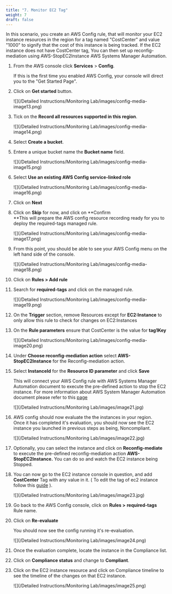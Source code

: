 ```yaml
---
title: "7. Monitor EC2 Tag"
weight: 7
draft: false
---
```


In this scenario, you create an AWS Config rule, that will monitor your
EC2 instance resources in the region for a tag named "CostCenter" and
value "1000" to signify that the cost of this instance is being tracked.
If the EC2 instance does not have CostCenter tag, You can then set up
reconfig-mediation using AWS-StopEC2Instance AWS Systems Manager Automation.

1.  From the AWS console click **Services** > **Config**.

    If this is the first time you enabled AWS Config, your console will
    direct you to the "Get Started Page".

2.  Click on **Get started** button.

	![](/Detailed Instructions/Monitoring Lab/images/config-media-image13.png)

3.  Tick on the **Record all resources supported in this region**.

	![](/Detailed Instructions/Monitoring Lab/images/config-media-image14.png)

4.  Select **Create a bucket**.

5.  Entere a unique bucket name the **Bucket name** field.

	![](/Detailed Instructions/Monitoring Lab/images/config-media-image15.png)

6.  Select **Use an existing AWS Config service-linked role**

	![](/Detailed Instructions/Monitoring Lab/images/config-media-image16.png)

7.  Click on **Next**

8.  Click on **Skip** for now, and click on **Confirm\
    **This will prepare the AWS config resource recording ready for you
    to deploy the required-tags managed rule.

    ![](/Detailed Instructions/Monitoring Lab/images/config-media-image17.png)
    
9.  From this point, you should be able to see your AWS Config menu on
    the left hand side of the console.

	![](/Detailed Instructions/Monitoring Lab/images/config-media-image18.png)

10. Click on **Rules > Add rule**

11. Search for **required-tags** and click on the managed rule.

    ![](/Detailed Instructions/Monitoring Lab/images/config-media-image19.png)

12. On the **Trigger** section, remove Resources except for
    **EC2:Instance** to only allow this rule to check for changes on
    EC2:Instances

13. On the **Rule parameters** ensure that CostCenter is the value for
    **tag1Key**

    ![](/Detailed Instructions/Monitoring Lab/images/config-media-image20.png)

14. Under **Choose reconfig-mediation action** select **AWS-StopEC2Instance**
    for the Reconfig-mediation action.

15. Select **InstanceId** for the **Resource ID parameter** and click
    **Save**

    This will connect your AWS Config rule with AWS Systems Manager
    Automation document to execute the pre-defined action to stop the
    EC2 instance. For more information about AWS System Manager
    Automation document please refer to this
    [page](https://docs.aws.amazon.com/systems-manager/latest/userguide/automation-documents.html)

    ![](/Detailed Instructions/Monitoring Lab/images/image21.jpg)

16. AWS config should now evaluate the the instances in your region.\
    Once it has completed it's evaluation, you should now see the EC2
    instance you launched in previous steps as being, Noncompliant.

    ![](/Detailed Instructions/Monitoring Lab/images/image22.jpg)

17. Optionally, you can select the instance and click on **Reconfig-mediate**
    to execute the pre-defined reconfig-mediation action
    **AWS-StopEC2Instance.** You can do so and watch the EC2 instance
    being Stopped.

18. You can now go to the EC2 instance console in question, and add
    **CostCenter** Tag with any value in it. ( To edit the tag of ec2
    instance follow this
    [guide](https://docs.aws.amazon.com/AWSEC2/latest/UserGuide/Using_Tags.html#adding-or-deleting-tags)
    ).

	![](/Detailed Instructions/Monitoring Lab/images/image23.jpg)

19. Go back to the AWS Config console, click on **Rules >**
    **required-tags** Rule name.

20. Click on **Re-evaluate**

    You should now see the config running it's re-evaluation.

    ![](/Detailed Instructions/Monitoring Lab/images/image24.png)

21. Once the evaluation complete, locate the instance in the Compliance
    list.

22. Click on **Compliance status** and change to **Compliant**.

23. Click on the EC2 instance resource and click on Compliance timeline
    to see the timeline of the changes on that EC2 instance.

    ![](/Detailed Instructions/Monitoring Lab/images/image25.png)
  